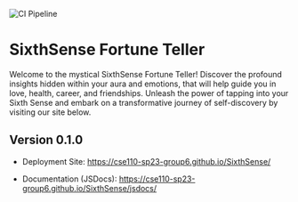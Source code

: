 ![CI Pipeline](https://github.com/cse110-sp23-group6/SixthSense/actions/workflows/deploy.yml/badge.svg)

# SixthSense Fortune Teller
Welcome to the mystical SixthSense Fortune Teller! Discover the profound insights hidden within your aura and emotions, that will help guide you in love, health, career, and friendships. Unleash the power of tapping into your Sixth Sense and embark on a transformative journey of self-discovery by visiting our site below.

## Version 0.1.0

- Deployment Site: https://cse110-sp23-group6.github.io/SixthSense/

- Documentation (JSDocs): https://cse110-sp23-group6.github.io/SixthSense/jsdocs/
